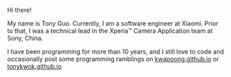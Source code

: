 <!--
tonykwok/tonykwok** is a ✨ _special_ ✨ repository because its `README.md` (this file) appears on your GitHub profile.
-->

Hi there!

My name is Tony Guo. Currently, I am a software engineer at Xiaomi. Prior to that, I was a technical lead in the Xperia™ Camera Application team at Sony, China.

I have been programming for more than 10 years, and I still love to code and occasionally post some programming ramblings on [kwapoong.github.io](https://kwapoong.github.io) or [tonykwok.github.io](https://tonykwok.github.io)
